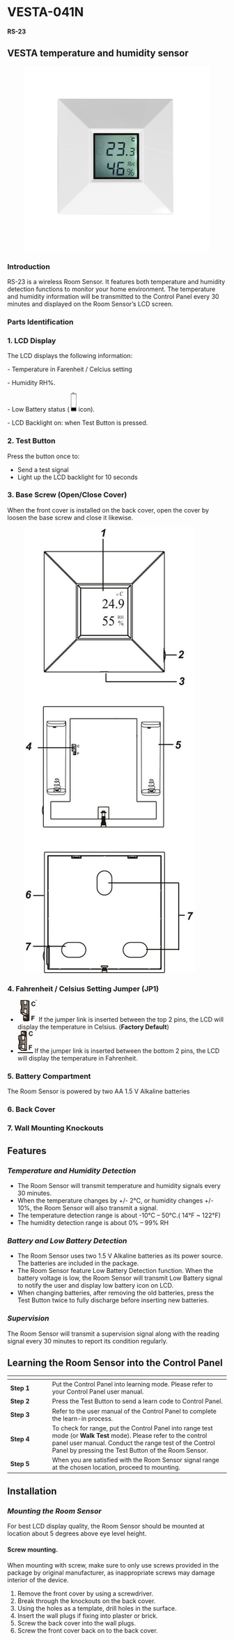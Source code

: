 # VESTA-041N

**RS-23**

## VESTA temperature and humidity sensor

<figure><img src=".gitbook/assets/image (38) (1).png" alt=""><figcaption></figcaption></figure>

### Introduction

RS-23 is a wireless Room Sensor. It features both temperature and humidity detection functions to monitor your home environment. The temperature and humidity information will be transmitted to the Control Panel every 30 minutes and displayed on the Room Sensor’s LCD screen.

### Parts Identification

### 1. LCD Display

The LCD displays the following information:&#x20;

&#x20;    \- Temperature in Farenheit / Celcius setting&#x20;

&#x20;    \- Humidity RH%.

&#x20;    \- Low Battery status ( ![](<.gitbook/assets/3 (97).jpeg>) icon).

&#x20;    \- LCD Backlight on: when Test Button is pressed.

### 2. Test Button

Press the button once to:

* Send a test signal
* Light up the LCD backlight for 10 seconds

### 3. Base Screw (Open/Close Cover)

When the front cover is installed on the back cover, open the cover by loosen the base screw and close it likewise.

<figure><img src=".gitbook/assets/0 (140).jpeg" alt=""><figcaption></figcaption></figure>

### 4. Fahrenheit / Celsius Setting Jumper (JP1)

* ![](<.gitbook/assets/image (319).png>)  If the jumper link is inserted between the top 2 pins, the LCD will display the temperature in Celsius. (**Factory Default**)
* ![](<.gitbook/assets/image (318).png>)  If the jumper link is inserted between the bottom 2 pins, the LCD will display the temperature in Fahrenheit.

### **5. Battery Compartment**

The Room Sensor is powered by two AA 1.5 V Alkaline batteries

### **6. Back Cover**&#x20;

### **7. Wall Mounting Knockouts**

## Features

### _**Temperature and Humidity Detection**_

* The Room Sensor will transmit temperature and humidity signals every 30 minutes.
* When the temperature changes by +/- 2°C, or humidity changes +/- 10%, the Room Sensor will also transmit a signal.
* The temperature detection range is about -10°C – 50°C.( 14°F \~ 122°F)
* The humidity detection range is about 0% – 99% RH

### _**Battery and Low Battery Detection**_

* The Room Sensor uses two 1.5 V Alkaline batteries as its power source. The batteries are included in the package.
* The Room Sensor feature Low Battery Detection function. When the battery voltage is low, the Room Sensor will transmit Low Battery signal to notify the user and display low battery icon on LCD.
* When changing batteries, after removing the old batteries, press the Test Button twice to fully discharge before inserting new batteries.

### _**Supervision**_

The Room Sensor will transmit a supervision signal along with the reading signal every 30 minutes to report its condition regularly.

## Learning the Room Sensor into the Control Panel

<table data-header-hidden><thead><tr><th width="82"></th><th></th></tr></thead><tbody><tr><td><strong>Step 1</strong></td><td>Put the Control Panel into learning mode. Please refer to your Control Panel user manual.</td></tr><tr><td><strong>Step 2</strong></td><td>Press the Test Button to send a learn code to Control Panel.</td></tr><tr><td><strong>Step 3</strong></td><td>Refer to the user manual of the Control Panel to complete the learn-in process.</td></tr><tr><td><strong>Step 4</strong></td><td>To check for range, put the Control Panel into range test mode (or <strong>Walk Test</strong> mode). Please refer to the control panel user manual. Conduct the range test of the Control Panel by pressing the Test Button of the Room Sensor.</td></tr><tr><td><strong>Step 5</strong></td><td>When you are satisfied with the Room Sensor signal range at the chosen location, proceed to mounting.</td></tr></tbody></table>

## Installation

### _**Mounting the Room Sensor**_

For best LCD display quality, the Room Sensor should be mounted at location about 5 degrees above eye level height.

#### &#x20;Screw mounting.

When mounting with screw, make sure to only use screws provided in the package by original manufacturer, as inappropriate screws may damage interior of the device.

1. Remove the front cover by using a screwdriver.
2. Break through the knockouts on the back cover.
3. Using the holes as a template, drill holes in the surface.
4. Insert the wall plugs if fixing into plaster or brick.
5. Screw the back cover into the wall plugs.
6. Screw the front cover back on to the back cover.
